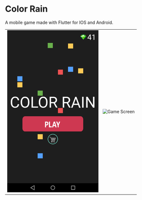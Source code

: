 # Color Rain

A mobile game made with Flutter for IOS and Android.

<table style="border: none; border-collapse: collapse;">
  <tr style="border: none;">
    <td style="border: none;"><img src="https://github.com/Mark-RI/ColorRainMobileFlutter/raw/master/HomeScreen.png" width="300" alt="Home Screen"></td>
    <td style="border: none;"><img src="https://github.com/Mark-RI/ColorRainMobileFlutter/raw/master/GameScreen.png" width="300" alt="Game Screen"></td>
  </tr>
</table>

